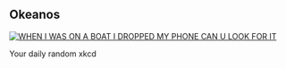 ## Okeanos
[![WHEN I WAS ON A BOAT I DROPPED MY PHONE CAN U LOOK FOR IT](https://imgs.xkcd.com/comics/okeanos.png)](https://xkcd.com/1836/ "WHEN I WAS ON A BOAT I DROPPED MY PHONE CAN U LOOK FOR IT")

Your daily random xkcd
